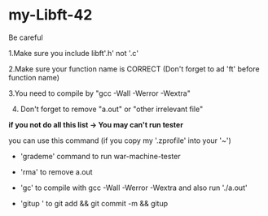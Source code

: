 # my-Libft-42

Be careful

1.Make sure you include libft'.h' not '.c'

2.Make sure your function name is CORRECT (Don't forget to ad 'ft' before function name)

3.You need to compile by "gcc -Wall -Werror -Wextra" 

4. Don't forget to remove "a.out" or "other irrelevant file" 

**if you not do all this list -> You may can't run tester**

you can use this command (if you copy my '.zprofile' into your '~')

- 'grademe' command to run war-machine-tester 

- 'rma' to remove a.out 

- 'gc' to compile with gcc -Wall -Werror -Wextra and also run './a.out'
 
- 'gitup </file> <commit>' to git add && git commit -m && gitup

